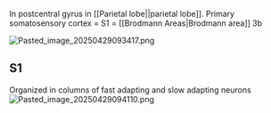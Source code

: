 In postcentral gyrus in [[Parietal lobe||parietal lobe]].
Primary somatosensory cortex = S1 = [[Brodmann Areas|Brodmann area]] 3b

![Pasted_image_20250429093417.png](pasted_image_20250429093417.png)

## S1

Organized in columns of fast adapting and slow adapting neurons
![Pasted_image_20250429094110.png](pasted_image_20250429094110.png)
